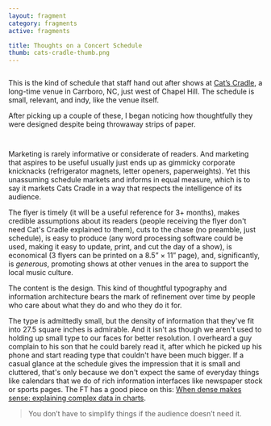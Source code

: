 ```yaml
---
layout: fragment
category: fragments
active: fragments

title: Thoughts on a Concert Schedule
thumb: cats-cradle-thumb.png
---
```


<figure>
	<img src="../img/fragments/cats-cradle-full.png" alt="">
</figure>

This is the kind of schedule that staff hand out after shows at [Cat’s Cradle](http://catscradle.com/), a long-time venue in Carrboro, NC, just west of Chapel Hill. The schedule is small, relevant, and indy, like the venue itself.

After picking up a couple of these, I began noticing how thoughtfully they were designed despite being throwaway strips of paper.

<figure class='double-wide narrow-hide'>
	<img src="../img/fragments/cats-cradle-scan.png" alt="">
</figure>

<figure class='narrow-show'>
	<img src="../img/fragments/cats-cradle-scan-narrow.png" alt="">
</figure>

Marketing is rarely informative or considerate of readers. And marketing that aspires to be useful usually just ends up as gimmicky corporate knicknacks (refrigerator magnets, letter openers, paperweights). Yet this unassuming schedule markets and informs in equal measure, which is to say it markets Cats Cradle in a way that respects the intelligence of its audience.

The flyer is timely (it will be a useful reference for 3+ months), makes credible assumptions about its readers (people receiving the flyer don't need Cat's Cradle explained to them), cuts to the chase (no preamble, just schedule), is easy to produce (any word processing software could be used, making it easy to update, print, and cut the day of a show), is economical (3 flyers can be printed on a 8.5” × 11” page), and, significantly, is *generous*, promoting shows at other venues in the area to support the local music culture.

The content is the design. This kind of thoughtful typography and information architecture bears the mark of refinement over time by people who care about what they do and who they do it for.

The type is admittedly small, but the density of information that they've fit into 27.5 square inches is admirable. And it isn't as though we aren't used to holding up small type to our faces for better resolution. I overheard a guy complain to his son that he could barely read it, after which he picked up his phone and start reading type that couldn't have been much bigger. If a casual glance at the schedule gives the impression that it is small and cluttered, that's only because we don't expect the same of everyday things like calendars that we do of rich information interfaces like newspaper stock or sports pages. The FT has a good piece on this: <a href="https://www.ft.com/content/96566916-1852-11e6-b197-a4af20d5575e">When dense makes sense: explaining complex data in charts</a>. 

> You don’t have to simplify things if the audience doesn’t need it.
